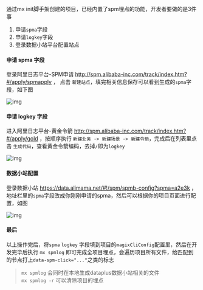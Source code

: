 

通过mx init脚手架创建的项目，已经内置了spm埋点的功能，开发者要做的是3件事

1. 申请`spma`字段
2. 申请`logkey`字段
3. 登录数据小站平台配置站点


#### 申请 spma 字段
登录阿里日志平台-SPM申请 http://spm.alibaba-inc.com/track/index.htm?#/apply/spmapply ， 点击 `新建站点`，填完相关信息保存可以看到生成的`spma`字段，如下图 

![img](https://img.alicdn.com/tfs/TB1ECsdvBjTBKNjSZFDXXbVgVXa-1274-426.png)


#### 申请 logkey 字段
进入阿里日志平台-黄金令箭 http://spm.alibaba-inc.com/track/index.htm?#/apply/gold ，按顺序执行 `新建业务 -> 新建场景 -> 新建令箭`，完成后在列表里点击 `生成代码`，查看黄金令箭编码，去掉`/`即为`logkey`

![img](https://img.alicdn.com/tfs/TB162QCvpooBKNjSZFPXXXa2XXa-1032-510.png)


#### 数据小站配置
登录数据小站 https://data.alimama.net/#!/spm/spmb-config?spma=a2e3k  ，地址栏里的`spma`字段改成你刚刚申请的spma，然后可以根据你的项目页面进行配置，如图

![img](https://img.alicdn.com/tfs/TB1RKx_vtcnBKNjSZR0XXcFqFXa-1716-1194.png)

#### 最后

以上操作完后，将`spma` `logkey` 字段填到项目的`magixCliConfig`配置里，然后在开发完毕后执行 `mx spmlog` 即可完成全项目埋点，会遍历项目所有文件，给匹配到的节点打上`data-spm-click="..."`之类的标志
> `mx spmlog` 会同时在本地生成dataplus数据小站相关的文件<br>
> `mx spmlog -r` 可以清除项目的埋点

